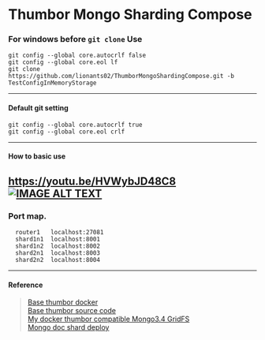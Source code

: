 # Thumbor Mongo Sharding Compose  
### For windows before `git clone` Use  
```
git config --global core.autocrlf false
git config --global core.eol lf
git clone https://github.com/lionants02/ThumborMongoShardingCompose.git -b TestConfigInMemoryStorage
```
---
#### Default git setting
```
git config --global core.autocrlf true
git config --global core.eol crlf
```
---
#### How to basic use  
https://youtu.be/HVWybJD48C8  
[![IMAGE ALT TEXT](http://img.youtube.com/vi/HVWybJD48C8/0.jpg)](https://youtu.be/HVWybJD48C8 "How to basic use... ")
---
### Port map.
```
  router1   localhost:27081
  shard1n1  localhost:8001
  shard1n2  localhost:8002
  shard2n1  localhost:8003
  shard2n2  localhost:8004
```
---
#### Reference
> [Base thumbor docker](https://github.com/APSL/docker-thumbor)  
> [Base thumbor source code](https://github.com/thumbor/thumbor)  
> [My docker thumbor compatible Mongo3.4 GridFS](https://github.com/lionants02/ThumborMongoDocker)  
> [Mongo doc shard deploy](https://docs.mongodb.com/manual/tutorial/deploy-shard-cluster/)  
